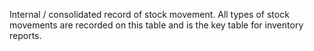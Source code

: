 Internal / consolidated record of stock movement. All types of stock movements are recorded on this table and is the key table for inventory reports.